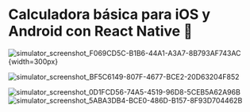 # Calculadora básica para iOS y Android con React Native 👋


![simulator_screenshot_F069CD5C-B1B6-44A1-A3A7-8B793AF743AC](https://github.com/user-attachments/assets/39e1c0c9-38c2-425c-a7d3-f34a2f30968e){width=300px}


![simulator_screenshot_BF5C6149-807F-4677-BCE2-20D63204F852](https://github.com/user-attachments/assets/7b08c8a9-98c8-49e3-b58c-dba1f3c5f481)


![simulator_screenshot_0D1FCD56-74A5-4519-96D8-5CEB5A62A96B](https://github.com/user-attachments/assets/e2ca3b6f-d5d2-43b2-9e3a-bf6830fd8a6b)
![simulator_screenshot_5ABA3DB4-BCE0-486D-B157-8F93D704462B](https://github.com/user-attachments/assets/0efd416d-f4f3-4e2b-8d3f-04e38f51e05e)
